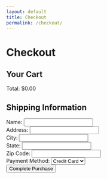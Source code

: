 ```yaml
---
layout: default
title: Checkout
permalink: /checkout/
---
```


# Checkout

<link rel="stylesheet" href="{{ site.baseurl }}/assets/css/checkout.css">
<main class="checkout-container">
   <section id="cart-summary">
      <h2>Your Cart</h2>
      <div id="cart-items">
         <!-- Cart items will be dynamically populated here -->
      </div>
      <div class="checkout-summary">
         <div id="cart-total">Total: $0.00</div>
      </div>
   </section>
   <section id="shipping-info">
      <h2>Shipping Information</h2>
      <form id="shipping-form">
         <div class="form-group">
            <label for="name">Name:</label>
            <input type="text" id="name" name="name" required>
         </div>
         <div class="form-group">
            <label for="address">Address:</label>
            <input type="text" id="address" name="address" required>
         </div>
         <div class="form-group">
            <label for="city">City:</label>
            <input type="text" id="city" name="city" required>
         </div>
         <div class="form-group">
            <label for="state">State:</label>
            <input type="text" id="state" name="state" required>
         </div>
         <div class="form-group">
            <label for="zip">Zip Code:</label>
            <input type="text" id="zip" name="zip" required>
         </div>
         <div class="form-group">
            <label for="payment">Payment Method:</label>
            <select id="payment" name="payment" required>
               <option value="credit-card">Credit Card</option>
               <option value="paypal">PayPal</option>
            </select>
         </div>
         <button type="submit" class="btn-submit">Complete Purchase</button>
      </form>
   </section>
</main>
<script src="{{ site.baseurl }}/assets/js/checkout.js">
